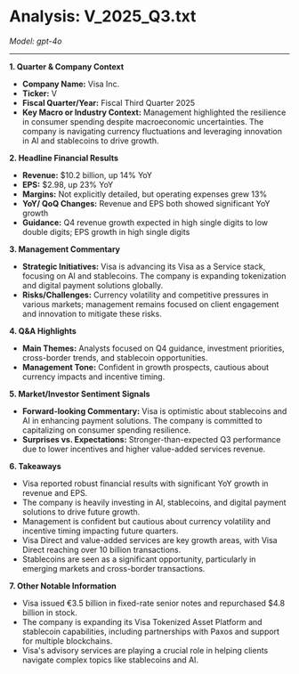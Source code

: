 # Analysis: V_2025_Q3.txt

*Model: gpt-4o*

---

**1. Quarter & Company Context**
- **Company Name:** Visa Inc.
- **Ticker:** V
- **Fiscal Quarter/Year:** Fiscal Third Quarter 2025
- **Key Macro or Industry Context:** Management highlighted the resilience in consumer spending despite macroeconomic uncertainties. The company is navigating currency fluctuations and leveraging innovation in AI and stablecoins to drive growth.

**2. Headline Financial Results**
- **Revenue:** $10.2 billion, up 14% YoY
- **EPS:** $2.98, up 23% YoY
- **Margins:** Not explicitly detailed, but operating expenses grew 13%
- **YoY/ QoQ Changes:** Revenue and EPS both showed significant YoY growth
- **Guidance:** Q4 revenue growth expected in high single digits to low double digits; EPS growth in high single digits

**3. Management Commentary**
- **Strategic Initiatives:** Visa is advancing its Visa as a Service stack, focusing on AI and stablecoins. The company is expanding tokenization and digital payment solutions globally.
- **Risks/Challenges:** Currency volatility and competitive pressures in various markets; management remains focused on client engagement and innovation to mitigate these risks.

**4. Q&A Highlights**
- **Main Themes:** Analysts focused on Q4 guidance, investment priorities, cross-border trends, and stablecoin opportunities.
- **Management Tone:** Confident in growth prospects, cautious about currency impacts and incentive timing.

**5. Market/Investor Sentiment Signals**
- **Forward-looking Commentary:** Visa is optimistic about stablecoins and AI in enhancing payment solutions. The company is committed to capitalizing on consumer spending resilience.
- **Surprises vs. Expectations:** Stronger-than-expected Q3 performance due to lower incentives and higher value-added services revenue.

**6. Takeaways**
- Visa reported robust financial results with significant YoY growth in revenue and EPS.
- The company is heavily investing in AI, stablecoins, and digital payment solutions to drive future growth.
- Management is confident but cautious about currency volatility and incentive timing impacting future quarters.
- Visa Direct and value-added services are key growth areas, with Visa Direct reaching over 10 billion transactions.
- Stablecoins are seen as a significant opportunity, particularly in emerging markets and cross-border transactions.

**7. Other Notable Information**
- Visa issued €3.5 billion in fixed-rate senior notes and repurchased $4.8 billion in stock.
- The company is expanding its Visa Tokenized Asset Platform and stablecoin capabilities, including partnerships with Paxos and support for multiple blockchains.
- Visa's advisory services are playing a crucial role in helping clients navigate complex topics like stablecoins and AI.